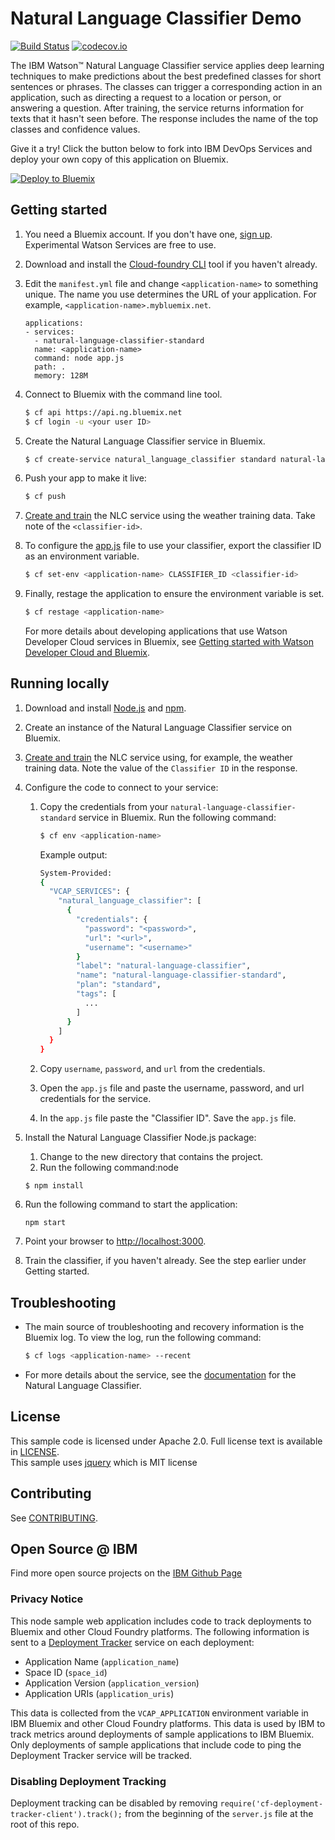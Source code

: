 # Natural Language Classifier Demo
[![Build Status](https://travis-ci.org/watson-developer-cloud/natural-language-classifier-nodejs.svg?branch=master)](http://travis-ci.org/watson-developer-cloud/natural-language-classifier-nodejs)
[![codecov.io](https://codecov.io/github/watson-developer-cloud/natural-language-classifier-nodejs/coverage.svg?branch=master)](https://codecov.io/github/watson-developer-cloud/natural-language-classifier-nodejs?branch=master)


  The IBM Watson&trade; Natural Language Classifier service applies deep learning techniques to make predictions about the best predefined classes for short sentences or phrases. The classes can trigger a corresponding action in an application, such as directing a request to a location or person, or answering a question. After training, the service returns information for texts that it hasn't seen before. The response includes the name of the top classes and confidence values.

Give it a try! Click the button below to fork into IBM DevOps Services and deploy your own copy of this application on Bluemix.

[![Deploy to Bluemix](https://bluemix.net/deploy/button.png)](https://bluemix.net/deploy?repository=https://github.com/watson-developer-cloud/natural-language-classifier-nodejs)

## Getting started

1. You need a Bluemix account. If you don't have one, [sign up][sign_up]. Experimental Watson Services are free to use.

1. Download and install the [Cloud-foundry CLI][cloud_foundry] tool if you haven't already.

1. Edit the `manifest.yml` file and change `<application-name>` to something unique. The name you use determines the URL of your application. For example, `<application-name>.mybluemix.net`.

	```
	applications:
	- services:
	  - natural-language-classifier-standard
	  name: <application-name>
	  command: node app.js
	  path: .
	  memory: 128M
	```

1. Connect to Bluemix with the command line tool.

	```sh
	$ cf api https://api.ng.bluemix.net
	$ cf login -u <your user ID>
	```

1. Create the Natural Language Classifier service in Bluemix.

	```sh
	$ cf create-service natural_language_classifier standard natural-language-classifier-standard
	```

1. Push your app to make it live:

	```sh
	$ cf push
	```

1. [Create and train](http://www.ibm.com/smarterplanet/us/en/ibmwatson/developercloud/doc/nl-classifier/get_start.shtml#create) the NLC service using the weather training data. Take note of the `<classifier-id>`.

1. To configure the [app.js](app.js#L48) file to use your classifier, export the classifier ID as an environment variable.

	```sh
	$ cf set-env <application-name> CLASSIFIER_ID <classifier-id>
	```

1. Finally, restage the application to ensure the environment variable is set.

	```sh
	$ cf restage <application-name>
	```

	For more details about developing applications that use Watson Developer Cloud services in Bluemix, see [Getting started with Watson Developer Cloud and Bluemix][getting_started].

## Running locally
1. Download and install [Node.js](http://nodejs.org/) and [npm](https://www.npmjs.com/).

1. Create an instance of the Natural Language Classifier service on Bluemix.

1. [Create and train](http://www.ibm.com/smarterplanet/us/en/ibmwatson/developercloud/doc/nl-classifier/get_start.shtml#create) the NLC service using, for example, the weather training data. Note the value of the `Classifier ID` in the response.

1. Configure the code to connect to your service:

	1. Copy the credentials from your `natural-language-classifier-standard` service in Bluemix. Run the following command:

		```sh
		$ cf env <application-name>
		```

		Example output:

		```sh
		System-Provided:
		{
		  "VCAP_SERVICES": {
			"natural_language_classifier": [
			  {
				"credentials": {
				  "password": "<password>",
				  "url": "<url>",
				  "username": "<username>"
				}
				"label": "natural-language-classifier",
				"name": "natural-language-classifier-standard",
				"plan": "standard",
				"tags": [
				  ...
				]
			  }
			]
		  }
		}
		```

	1. Copy `username`, `password`, and `url` from the credentials.
	1. Open the `app.js` file and paste the username, password, and url credentials for the service.
	1. In the `app.js` file paste the "Classifier ID". Save the `app.js` file.


1. Install the Natural Language Classifier Node.js package:
	1. Change to the new directory that contains the project.
	2. Run the following command:node

	```node
	$ npm install
	```

1. Run the following command to start the application:

	```node
	npm start
	```

1. Point your browser to [http://localhost:3000](http://localhost:3000).

1. Train the classifier, if you haven't already. See the step earlier under Getting started.


## Troubleshooting

* The main source of troubleshooting and recovery information is the Bluemix log. To view the log, run the following command:

  ```sh
  $ cf logs <application-name> --recent
  ```

* For more details about the service, see the [documentation][nlc_docs] for the Natural Language Classifier.

## License

  This sample code is licensed under Apache 2.0. Full license text is available in [LICENSE](LICENSE).  
  This sample uses [jquery](https://jquery.com/) which is MIT license
## Contributing

  See [CONTRIBUTING](CONTRIBUTING.md).

## Open Source @ IBM
  Find more open source projects on the [IBM Github Page](http://ibm.github.io/)

### Privacy Notice

This node sample web application includes code to track deployments to Bluemix and other Cloud Foundry platforms. The following information is sent to a [Deployment Tracker][deploy_track_url] service on each deployment:

* Application Name (`application_name`)
* Space ID (`space_id`)
* Application Version (`application_version`)
* Application URIs (`application_uris`)

This data is collected from the `VCAP_APPLICATION` environment variable in IBM Bluemix and other Cloud Foundry platforms. This data is used by IBM to track metrics around deployments of sample applications to IBM Bluemix. Only deployments of sample applications that include code to ping the Deployment Tracker service will be tracked.

### Disabling Deployment Tracking

Deployment tracking can be disabled by removing `require('cf-deployment-tracker-client').track();` from the beginning of the `server.js` file at the root of this repo.

[deploy_track_url]: https://github.com/cloudant-labs/deployment-tracker
[cloud_foundry]: https://github.com/cloudfoundry/cli
[getting_started]: http://www.ibm.com/smarterplanet/us/en/ibmwatson/developercloud/doc/getting_started/
[nlc_docs]: http://www.ibm.com/smarterplanet/us/en/ibmwatson/developercloud/nl-classifier.html
[sign_up]: https://console.ng.bluemix.net/registration/
